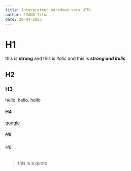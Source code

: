 ```yaml
---
title: Interpreteur markdown vers HTML
author: JIANG Yilun
date: 20-04-2023
---
```


# H1

this is **strong** and this is *italic* and this is ***strong and italic***

## H2

### H3
hello, hello, hello

#### H4

[google](https://google.com)

##### H5

###### H6

> this is a quote
>




